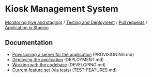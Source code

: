 # Kiosk Management System

[Monitoring (live and staging)](https://sentry.io/joi-polloi/science-museum-kiosk-management/) /
[Testing and Deployment](https://bitbucket.org/rckt/sciencemuseum-kiosk-management/addon/pipelines/home#!/) / 
[Pull requests](https://bitbucket.org/rckt/sciencemuseum-kiosk-management/pull-requests/) / 
[Application in Staging](https://kms.scimus.clients.joipolloi.com/)

## Documentation

* [Provisioning a server for the application](docs/PROVISIONING.md) (PROVISIONING.md)
* [Deploying the application](docs/DEPLOYMENT.md) (DEPLOYMENT.md)
* [Working with the codebase](docs/DEVELOPING.md) (DEVELOPING.md)
* [Current feature set (via tests)](docs/TEST-FEATURES.md) (TEST-FEATURES.md)

